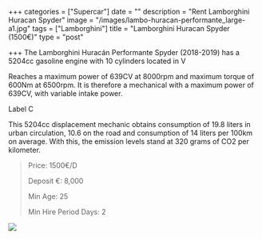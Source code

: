 +++
categories = ["Supercar"]
date = ""
description = "Rent Lamborghini Huracan Spyder"
image = "/images/lambo-huracan-performante_large-a1.jpg"
tags = ["Lamborghini"]
title = "Lamborghini Huracan Spyder (1500€)"
type = "post"

+++
The Lamborghini Huracán Performante Spyder (2018-2019) has a 5204cc gasoline engine with 10 cylinders located in V 

Reaches a maximum power of 639CV at 8000rpm and maximum torque of 600Nm at 6500rpm. It is therefore a mechanical with a maximum power of 639CV, with variable intake power.

Label C

This 5204cc displacement mechanic obtains consumption of 19.8 liters in urban circulation, 10.6 on the road and consumption of 14 liters per 100km on average. With this, the emission levels stand at 320 grams of CO2 per kilometer.

> Price: 1500€/D
>
> Deposit €: 8,000
>
> Min Age: 25
>
> Min Hire Period Days: 2

[![](/images/boton.png)](https://supercarmarbella.com/contact/ "Book")